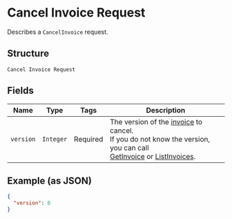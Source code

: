 
# Cancel Invoice Request

Describes a `CancelInvoice` request.

## Structure

`Cancel Invoice Request`

## Fields

| Name | Type | Tags | Description |
|  --- | --- | --- | --- |
| `version` | `Integer` | Required | The version of the [invoice](../../doc/models/invoice.md) to cancel.<br>If you do not know the version, you can call<br>[GetInvoice](../../doc/api/invoices.md#get-invoice) or [ListInvoices](../../doc/api/invoices.md#list-invoices). |

## Example (as JSON)

```json
{
  "version": 0
}
```

